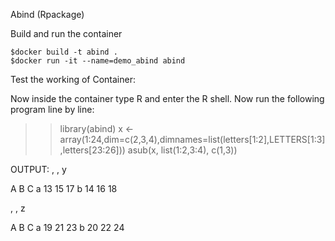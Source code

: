 Abind (Rpackage)

Build and run the container

	$docker build -t abind .
	$docker run -it --name=demo_abind abind


Test the working of Container:

Now inside the container type R and enter the  R shell.
Now run the following program line by line:

>> library(abind)
>> x <- array(1:24,dim=c(2,3,4),dimnames=list(letters[1:2],LETTERS[1:3],letters[23:26]))
>> asub(x, list(1:2,3:4), c(1,3))

OUTPUT:
, , y

   A  B  C
a 13 15 17
b 14 16 18

, , z

   A  B  C
a 19 21 23
b 20 22 24
